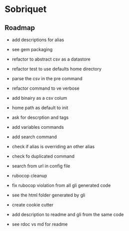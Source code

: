 # Sobriquet

## Roadmap

- add descriptions for alias
- see gem packaging
- refactor to abstract csv as a datastore 
- refactor test to use defaults home directory
- parse the csv in the pre command
- refactor command to ve verbose

- add binairy as a csv colum
- home path as default to init
- ask for descrption and tags
- add variables commands
- add search command
- check if alias is overriding an other alias
- check fo duplicated command
- search from url in config file
- rubocop cleanup
- fix rubocop violation from all gli generated code
- see the html folder generated by gli
- create cookie cutter 
- add description to readme and gli from the same code
- see rdoc vs md for readme
